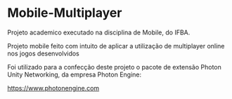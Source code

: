 # Mobile-Multiplayer
Projeto academico executado na disciplina de Mobile, do IFBA.

Projeto mobile feito com intuito de aplicar a utilização de multiplayer online nos jogos desenvolvidos

Foi utilizado para a confecção deste projeto o pacote de extensão Photon Unity Networking, da empresa Photon Engine:

https://www.photonengine.com
